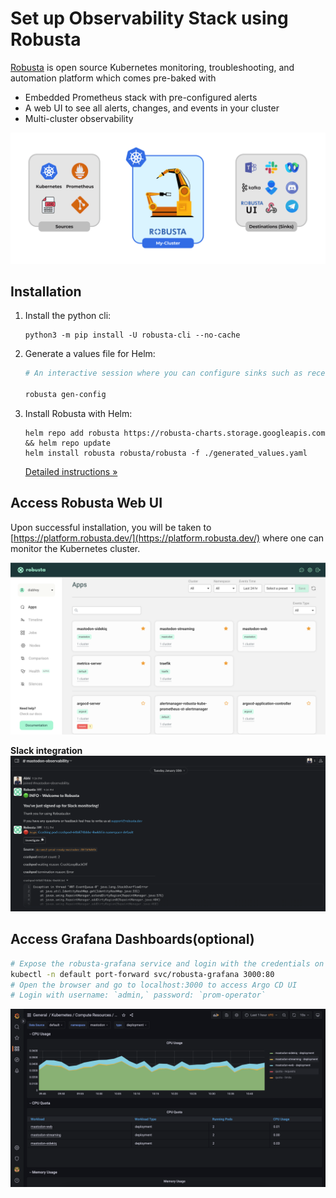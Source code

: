 # Set up Observability Stack using Robusta

[Robusta](https://github.com/robusta-dev/robusta) is open source Kubernetes monitoring, troubleshooting, and automation platform which comes pre-baked with

- Embedded Prometheus stack with pre-configured alerts
- A web UI to see all alerts, changes, and events in your cluster
- Multi-cluster observability

![pic-courtesy:robusta.dev](../docs/assets/robusta.gif)

## Installation

1. Install the python cli:

    ```commandline
    python3 -m pip install -U robusta-cli --no-cache
    ```

2. Generate a values file for Helm:

    ```bash
    # An interactive session where you can configure sinks such as receiving the alerts to a particular slack channel, etc. 

    robusta gen-config
    ```

3. Install Robusta with Helm:

    ```commandline
    helm repo add robusta https://robusta-charts.storage.googleapis.com && helm repo update
    helm install robusta robusta/robusta -f ./generated_values.yaml
    ```

    [Detailed instructions »](https://docs.robusta.dev/master/installation.html)

## Access Robusta Web UI

Upon successful installation, you will be taken to [https://platform.robusta.dev/](https://platform.robusta.dev/) where one can monitor the Kubernetes cluster.

![robusta-platform](../docs/assets/robusta-platform.png)

**Slack integration**
![robusta-slack](../docs/assets/robusta-slack.png)

## Access Grafana Dashboards(optional)

```bash
# Expose the robusta-grafana service and login with the credentials on localhost:3000
kubectl -n default port-forward svc/robusta-grafana 3000:80
# Open the browser and go to localhost:3000 to access Argo CD UI
# Login with username: `admin,` password: `prom-operator`
```

![robusta-grafana](../docs/assets/robusta-grafana.png)
